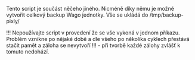 Tento script je součást něčeho jiného. Nicméně díky němu je možné vytvořit celkový backup Wago jednotky. 
Vše se ukládá do /tmp/backup-pixly/ 

!!! Nepoužívajte script v  provedení že se vše vykoná v jednom příkazu. Problém vznikne po nějaké době  a dle všeho po několika cyklech přestává stačit pamět a záloha se nevytvoří !!!    -  při tvorbě každé zálohy zvlášť k tomuto nedohází. 
